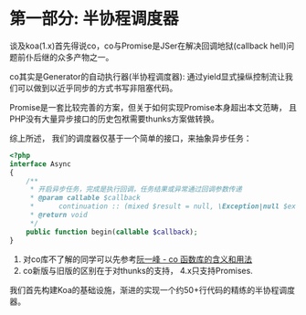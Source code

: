 # 第一部分: 半协程调度器

谈及koa(1.x)首先得说co，co与Promise是JSer在解决回调地狱(callback hell)问题前仆后继的众多产物之一。

co其实是Generator的自动执行器(半协程调度器): 通过yield显式操纵控制流让我们可以做到以近乎同步的方式书写非阻塞代码。

Promise是一套比较完善的方案，但关于如何实现Promise本身超出本文范畴， 且PHP没有大量异步接口的历史包袱需要thunks方案做转换。

综上所述， 我们的调度器仅基于一个简单的接口，来抽象异步任务：

```php
<?php 
interface Async
{
    /**
     * 开启异步任务，完成是执行回调，任务结果或异常通过回调参数传递
     * @param callable $callback
     *      continuation :: (mixed $result = null, \Exception|null $ex = null)
     * @return void 
     */
    public function begin(callable $callback);
}
```

1. 对co库不了解的同学可以先参考[阮一峰 - co 函数库的含义和用法](http://www.ruanyifeng.com/blog/2015/05/co.html)
2. co新版与旧版的区别在于对thunks的支持， 4.x只支持Promises.

我们首先构建Koa的基础设施，渐进的实现一个约50+行代码的精练的半协程调度器。